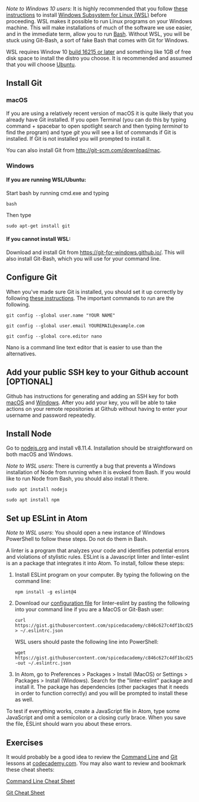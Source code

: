 _Note to Windows 10 users_: It is highly recommended that you follow [these instructions](https://docs.microsoft.com/en-us/windows/wsl/install-win10) to install [Windows Subsystem for Linux (WSL)](https://docs.microsoft.com/en-us/windows/wsl/install-win10) before proceeding. WSL makes it possible to run Linux programs on your Windows machine. This will make installations of much of the software we use easier, and in the immediate term, allow you to run [Bash](https://en.wikipedia.org/wiki/Bash_(Unix_shell)). Without WSL, you will be stuck using Git-Bash, a sort of fake Bash that comes with Git for Windows.

WSL requires Window 10 [build 16215 or later](https://docs.microsoft.com/en-us/windows/wsl/troubleshooting#check-your-build-number) and something like 1GB of free disk space to install the distro you choose. It is recommended and assumed that you will choose [Ubuntu](https://www.microsoft.com/store/p/ubuntu/9nblggh4msv6).

## Install Git

### macOS

If you are using a relatively recent version of macOS it is quite likely that you already have Git installed. If you open Terminal (you can do this by typing command + spacebar to open spotlight search and then typing _terminal_ to find the program) and type _git_ you will see a list of commands if Git is installed. If Git is not installed you will prompted to install it.

You can also install Git from <a href="http://git-scm.com/download/mac.">http://git-scm.com/download/mac</a>.

### Windows

#### If you are running WSL/Ubuntu:
Start bash by running cmd.exe and typing

```
bash
```
Then type
```
sudo apt-get install git
```

#### If you cannot install WSL:

Download and install Git from <a href="https://git-for-windows.github.io/">https://git-for-windows.github.io/</a>. This will also install Git-Bash, which you will use for your command line.

## Configure Git

When you've made sure Git is installed, you should set it up correctly by following [these instructions](https://git-scm.com/book/en/v2/Getting-Started-First-Time-Git-Setup#Your-Identity). The important commands to run are the following.

```
git config --global user.name "YOUR NAME"

git config --global user.email YOUREMAIL@example.com

git config --global core.editor nano
```

Nano is a command line text editor that is easier to use than the alternatives.

## Add your public SSH key to your Github account [OPTIONAL]

Github has instructions for generating and adding an SSH key for both <a href="https://help.github.com/articles/generating-an-ssh-key/#platform-mac">macOS</a> and <a href="https://help.github.com/articles/generating-an-ssh-key/#platform-windows">Windows</a>. After you add your key, you will be able to take actions on your remote repositories at Github without having to enter your username and password repeatedly.

## Install Node

Go to <a href="https://nodejs.org">nodejs.org</a> and install v8.11.4. Installation should be straightforward on both macOS and Windows.

_Note to WSL users_: There is currently a bug that prevents a Windows installation of Node from running when it is evoked from Bash. If you would like to run Node from Bash, you should also install it there.

```
sudo apt install nodejs

sudo apt install npm
```

## Set up ESLint in Atom

_Note to WSL users_: You should open a new instance of Windows PowerShell to follow these steps. Do not do them in Bash.

A linter is a program that analyzes your code and identifies potential errors and violations of stylistic rules. ESLint is a Javascript linter and linter-eslint is an a package that integrates it into Atom. To install, follow these steps:

1. Install ESLint program on your computer. By typing the following on the command line:


    ```
    npm install -g eslint@4
    ```

2. Download our [configuration file](https://gist.github.com/spicedacademy/c846c627c4df1bcd255c7bf6eb92a15a) for linter-eslint by pasting the following into your command line if you are a MacOS or Git-Bash user:

   ```
   curl https://gist.githubusercontent.com/spicedacademy/c846c627c4df1bcd255c7bf6eb92a15a/raw/2d7262cbff80936fd721678d8c98c89c3b0e8a05/.eslintrc.json > ~/.eslintrc.json
   ```
   
   WSL users should paste the following line into PowerShell:
   
   ```
   wget https://gist.githubusercontent.com/spicedacademy/c846c627c4df1bcd255c7bf6eb92a15a/raw/2d7262cbff80936fd721678d8c98c89c3b0e8a05/.eslintrc.json -out ~/.eslintrc.json
   ```

3. In Atom, go to Preferences > Packages > Install (MacOS) or Settings > Packages > Install (Windows). Search for the "linter-eslint" package and install it. The package has dependencies (other packages that it needs in order to function correctly) and you will be prompted to install these as well.

To test if everything works, create a JavaScript file in Atom, type some JavaScript and omit a semicolon or a closing curly brace. When you save the file, ESLint should warn you about these errors.

## Exercises

It would probably be a good idea to review the <a href="https://www.codecademy.com/learn/learn-the-command-line">Command Line</a> and <a href="https://www.codecademy.com/learn/learn-git">Git</a> lessons at <a href="https://www.codecademy.com">codecademy.com</a>. You may also want to review and bookmark these cheat sheets:

<a href="https://www.git-tower.com/blog/command-line-cheat-sheet/">Command Line Cheat Sheet</a>

<a href="https://www.git-tower.com/blog/git-cheat-sheet/">Git Cheat Sheet</a>
